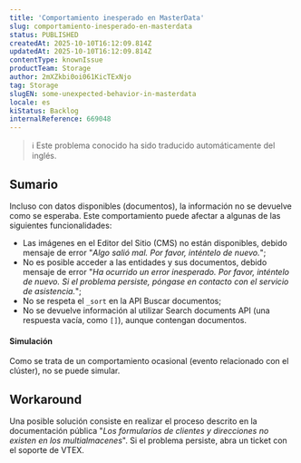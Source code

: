 ```yaml
---
title: 'Comportamiento inesperado en MasterData'
slug: comportamiento-inesperado-en-masterdata
status: PUBLISHED
createdAt: 2025-10-10T16:12:09.814Z
updatedAt: 2025-10-10T16:12:09.814Z
contentType: knownIssue
productTeam: Storage
author: 2mXZkbi0oi061KicTExNjo
tag: Storage
slugEN: some-unexpected-behavior-in-masterdata
locale: es
kiStatus: Backlog
internalReference: 669048
---
```


>ℹ️ Este problema conocido ha sido traducido automáticamente del inglés.

## Sumario


Incluso con datos disponibles (documentos), la información no se devuelve como se esperaba.
Este comportamiento puede afectar a algunas de las siguientes funcionalidades:

- Las imágenes en el Editor del Sitio (CMS) no están disponibles, debido mensaje de error "_Algo salió mal. Por favor, inténtelo de nuevo._";
- No es posible acceder a las entidades y sus documentos, debido mensaje de error "_Ha ocurrido un error inesperado. Por favor, inténtelo de nuevo. Si el problema persiste, póngase en contacto con el servicio de asistencia._";
- No se respeta el `_sort` en la API Buscar documentos;
- No se devuelve información al utilizar Search documents API (una respuesta vacía, como `[]`), aunque contengan documentos.


#### Simulación


Como se trata de un comportamiento ocasional (evento relacionado con el clúster), no se puede simular.

## Workaround


Una posible solución consiste en realizar el proceso descrito en la documentación pública "_Los formularios de clientes y direcciones no existen en los multialmacenes_".
Si el problema persiste, abra un ticket con el soporte de VTEX.


